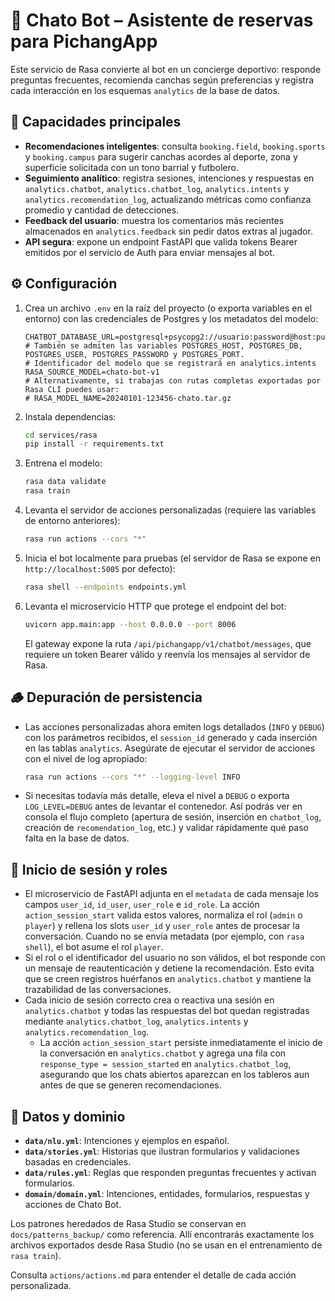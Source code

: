 # 🤖 Chato Bot – Asistente de reservas para PichangApp

Este servicio de Rasa convierte al bot en un concierge deportivo: responde preguntas frecuentes, recomienda canchas según preferencias y registra cada interacción en los esquemas `analytics` de la base de datos.

## 🚀 Capacidades principales
- **Recomendaciones inteligentes**: consulta `booking.field`, `booking.sports` y `booking.campus` para sugerir canchas acordes al deporte, zona y superficie solicitada con un tono barrial y futbolero.
- **Seguimiento analítico**: registra sesiones, intenciones y respuestas en `analytics.chatbot`, `analytics.chatbot_log`, `analytics.intents` y `analytics.recomendation_log`, actualizando métricas como confianza promedio y cantidad de detecciones.
- **Feedback del usuario**: muestra los comentarios más recientes almacenados en `analytics.feedback` sin pedir datos extras al jugador.
- **API segura**: expone un endpoint FastAPI que valida tokens Bearer emitidos por el servicio de Auth para enviar mensajes al bot.

## ⚙️ Configuración

1. Crea un archivo `.env` en la raíz del proyecto (o exporta variables en el entorno) con las credenciales de Postgres y los metadatos del modelo:
   ```env
   CHATBOT_DATABASE_URL=postgresql+psycopg2://usuario:password@host:puerto/pichangapp
   # También se admiten las variables POSTGRES_HOST, POSTGRES_DB, POSTGRES_USER, POSTGRES_PASSWORD y POSTGRES_PORT.
   # Identificador del modelo que se registrará en analytics.intents
   RASA_SOURCE_MODEL=chato-bot-v1
   # Alternativamente, si trabajas con rutas completas exportadas por Rasa CLI puedes usar:
   # RASA_MODEL_NAME=20240101-123456-chato.tar.gz
   ```
2. Instala dependencias:
   ```bash
   cd services/rasa
   pip install -r requirements.txt
   ```
3. Entrena el modelo:
   ```bash
   rasa data validate
   rasa train
   ```
4. Levanta el servidor de acciones personalizadas (requiere las variables de entorno anteriores):
   ```bash
   rasa run actions --cors "*"
   ```
5. Inicia el bot localmente para pruebas (el servidor de Rasa se expone en `http://localhost:5005` por defecto):
   ```bash
   rasa shell --endpoints endpoints.yml
   ```
6. Levanta el microservicio HTTP que protege el endpoint del bot:

   ```bash
   uvicorn app.main:app --host 0.0.0.0 --port 8006
   ```

   El gateway expone la ruta `/api/pichangapp/v1/chatbot/messages`, que requiere un token Bearer válido y reenvía los mensajes al servidor de Rasa.

## 🪵 Depuración de persistencia

- Las acciones personalizadas ahora emiten logs detallados (`INFO` y `DEBUG`) con los parámetros recibidos, el `session_id` generado y cada inserción en las tablas `analytics`. Asegúrate de ejecutar el servidor de acciones con el nivel de log apropiado:
  ```bash
  rasa run actions --cors "*" --logging-level INFO
  ```
- Si necesitas todavía más detalle, eleva el nivel a `DEBUG` o exporta `LOG_LEVEL=DEBUG` antes de levantar el contenedor. Así podrás ver en consola el flujo completo (apertura de sesión, inserción en `chatbot_log`, creación de `recomendation_log`, etc.) y validar rápidamente qué paso falta en la base de datos.

## 🔐 Inicio de sesión y roles

- El microservicio de FastAPI adjunta en el `metadata` de cada mensaje los campos `user_id`, `id_user`, `user_role` e `id_role`. La acción `action_session_start` valida estos valores, normaliza el rol (`admin` o `player`) y rellena los slots `user_id` y `user_role` antes de procesar la conversación. Cuando no se envía metadata (por ejemplo, con `rasa shell`), el bot asume el rol `player`.
- Si el rol o el identificador del usuario no son válidos, el bot responde con un mensaje de reautenticación y detiene la recomendación. Esto evita que se creen registros huérfanos en `analytics.chatbot` y mantiene la trazabilidad de las conversaciones.
- Cada inicio de sesión correcto crea o reactiva una sesión en `analytics.chatbot` y todas las respuestas del bot quedan registradas mediante `analytics.chatbot_log`, `analytics.intents` y `analytics.recomendation_log`.
  - La acción `action_session_start` persiste inmediatamente el inicio de la conversación en `analytics.chatbot` y agrega una fila con `response_type = session_started` en `analytics.chatbot_log`, asegurando que los chats abiertos aparezcan en los tableros aun antes de que se generen recomendaciones.

## 🧪 Datos y dominio

- **`data/nlu.yml`**: Intenciones y ejemplos en español.
- **`data/stories.yml`**: Historias que ilustran formularios y validaciones basadas en credenciales.
- **`data/rules.yml`**: Reglas que responden preguntas frecuentes y activan formularios.
- **`domain/domain.yml`**: Intenciones, entidades, formularios, respuestas y acciones de Chato Bot.

Los patrones heredados de Rasa Studio se conservan en `docs/patterns_backup/` como referencia. Allí encontrarás exactamente los archivos exportados desde Rasa Studio (no se usan en el entrenamiento de `rasa train`).

Consulta `actions/actions.md` para entender el detalle de cada acción personalizada.
